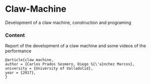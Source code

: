 # Claw-Machine
Development of a claw machine, construction and programing

### Content

Report of the development of a claw machine and some videos of the performance


```
@article{claw machine,
author = {Carlos Prados Sesmero, Diego S{\'a}nchez Marcos},
university = {University of Valladolid},
year = {2017},
}
```

